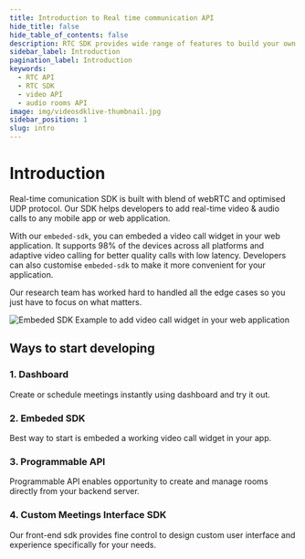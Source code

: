 ```yaml
---
title: Introduction to Real time communication API
hide_title: false
hide_table_of_contents: false
description: RTC SDK provides wide range of features to build your own custom video chat application without worrying about performance issues and scaling.
sidebar_label: Introduction
pagination_label: Introduction
keywords:
  - RTC API
  - RTC SDK
  - video API
  - audio rooms API
image: img/videosdklive-thumbnail.jpg
sidebar_position: 1
slug: intro
---
```


# Introduction

Real-time comunication SDK is built with blend of webRTC and optimised UDP protocol. Our SDK helps developers to add real-time video & audio calls to any mobile app or web application.

With our `embeded-sdk`, you can embeded a video call widget in your web application. It supports 98% of the devices across all platforms and adaptive video calling for better quality calls with low latency. Developers can also customise `embeded-sdk` to make it more convenient for your application.

Our research team has worked hard to handled all the edge cases so you just have to focus on what matters.

![Embeded SDK Example to add video call widget in your web application](/img/Zujonow-whitelabel-min.jpg)

## Ways to start developing

### 1. Dashboard

Create or schedule meetings instantly using dashboard and try it out.

### 2. Embeded SDK

Best way to start is embeded a working video call widget in your app.

### 3. Programmable API

Programmable API enables opportunity to create and manage rooms directly from your backend server.

### 4. Custom Meetings Interface SDK

Our front-end sdk provides fine control to design custom user interface and experience specifically for your needs.
